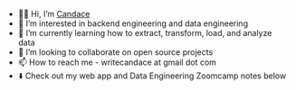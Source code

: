 - 👋🏾 Hi, I’m [Candace](https://teacherc.github.io/about)
- 👀 I’m interested in backend engineering and data engineering
- 🌱 I’m currently learning how to extract, transform, load, and analyze data
- 💞️ I’m looking to collaborate on open source projects
- 📫 How to reach me - writecandace at gmail dot com
- ⬇️ Check out my web app and Data Engineering Zoomcamp notes below
